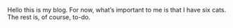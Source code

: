 Hello this is my blog. For now, what’s important to me is that I have six cats. The rest is, of course, to-do.
